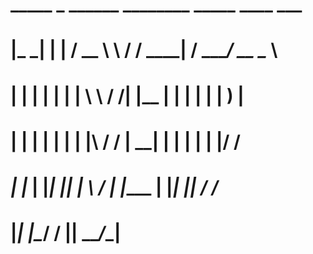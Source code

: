 #    _____   _      ______      ________    _____ ____ ___  
#   |_   _| | |    / __ \ \    / /  ____|  / ____/ __ \__ \ 
#     | |   | |   | |  | \ \  / /| |__    | |   | |  | | ) |
#     | |   | |   | |  | |\ \/ / |  __|   | |   | |  | |/ / 
#    _| |_  | |___| |__| | \  /  | |____  | |___| |__| / /_ 
#   |_____| |______\____/   \/   |______|  \_____\____/____|
#                                                           
#                                                           

